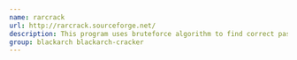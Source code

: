 ```yaml
---
name: rarcrack
url: http://rarcrack.sourceforge.net/
description: This program uses bruteforce algorithm to find correct password (rar, 7z, zip).
group: blackarch blackarch-cracker
---
```

